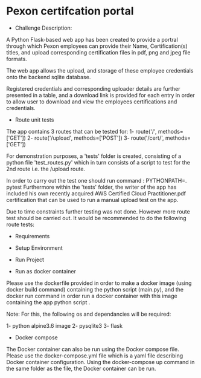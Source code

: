 # Pexon certifcation portal
- Challenge Description:

A Python Flask-based web app has been created to provide a portral through which Pexon employees can provide their Name, Certification(s) titles, and upload corresponding certification files in pdf, png and jpeg file formats. 

The web app allows the upload, and storage of these employee credentials onto the backend sqlite database. 

Registered credentials and corresponding uploader details are further presented in a table, and a download link is provided for each entry in order to allow user to download and view the employees certifications and credentials. 

- Route unit tests 

The app contains 3 routes that can be tested for:
1- route('/', methods=['GET'])
2- route('/upload', methods=['POST'])
3- route('/cert/<id>', methods=['GET'])

For demonstration purposes, a 'tests' folder is created, consisting of a python file 'test_routes.py' which in turn consists of a script to test for the 2nd route 
i.e. the /upload route.

In order to carry out the test one should run command : PYTHONPATH=. pytest
Furthermore within the 'tests' folder, the writer of the app has included his own 
recently acquired AWS Certified Cloud Practitioner.pdf certification that can be 
used to run a manual upload test on the app.

Due to time constraints further testing was not done. However more route test should be carried out. It would be recommended to do the following route tests:

- Requirements


- Setup Environment

- Run Project

- Run as docker container

Please use the dockerfile provided in order to make a docker image (using docker build command) containing the python script (main.py), and the docker run command in order run a docker container with this image containing the app python script . 

Note: For this, the following os and dependancies will be required: 

1- python alpine3.6 image 
2- pysqlite3
3- flask

- Docker compose 

The Docker container can also be run using the Docker compose file.
Please use the docker-compose.yml file which is a yaml file describing Docker container configuration. Using the docker-compose up command in the same folder as the file, the Docker container can be run.


